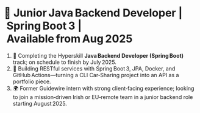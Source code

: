 # 🎯 Junior Java Backend Developer | Spring Boot 3 | Available from Aug 2025

1. 🚀  Completing the Hyperskill **Java Backend Developer (Spring Boot)** track; on schedule to finish by July 2025.  
2. 🔧  Building RESTful services with Spring Boot 3, JPA, Docker, and GitHub Actions—turning a CLI Car‑Sharing project into an API as a portfolio piece.  
3. 🌍  Former Guidewire intern with strong client‑facing experience; looking to join a mission‑driven Irish or EU‑remote team in a junior backend role starting August 2025.
